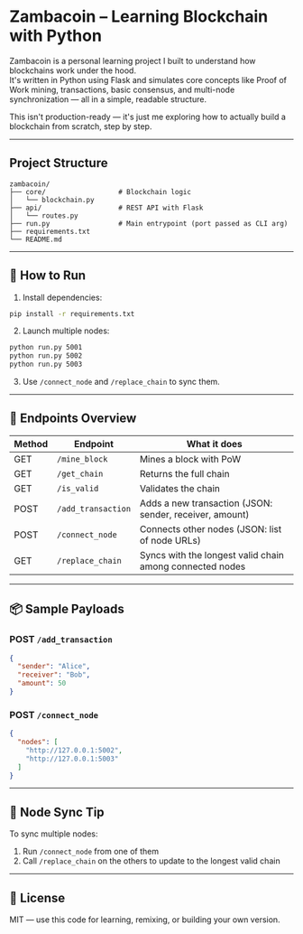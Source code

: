# Zambacoin – Learning Blockchain with Python

Zambacoin is a personal learning project I built to understand how blockchains work under the hood.  
It's written in Python using Flask and simulates core concepts like Proof of Work mining, transactions, basic consensus, and multi-node synchronization — all in a simple, readable structure.

This isn't production-ready — it's just me exploring how to actually build a blockchain from scratch, step by step.

---

## Project Structure

```
zambacoin/
├── core/                  # Blockchain logic
│   └── blockchain.py
├── api/                   # REST API with Flask
│   └── routes.py
├── run.py                 # Main entrypoint (port passed as CLI arg)
├── requirements.txt
└── README.md
```

---

## 🚀 How to Run

1. Install dependencies:
```bash
pip install -r requirements.txt
```

2. Launch multiple nodes:
```bash
python run.py 5001
python run.py 5002
python run.py 5003
```

3. Use `/connect_node` and `/replace_chain` to sync them.

---

## 📡 Endpoints Overview

| Method | Endpoint           | What it does                                               |
|--------|--------------------|-------------------------------------------------------------|
| GET    | `/mine_block`      | Mines a block with PoW                                     |
| GET    | `/get_chain`       | Returns the full chain                                     |
| GET    | `/is_valid`        | Validates the chain                                        |
| POST   | `/add_transaction` | Adds a new transaction (JSON: sender, receiver, amount)     |
| POST   | `/connect_node`    | Connects other nodes (JSON: list of node URLs)              |
| GET    | `/replace_chain`   | Syncs with the longest valid chain among connected nodes    |

---

## 📦 Sample Payloads

### POST `/add_transaction`

```json
{
  "sender": "Alice",
  "receiver": "Bob",
  "amount": 50
}
```

### POST `/connect_node`

```json
{
  "nodes": [
    "http://127.0.0.1:5002",
    "http://127.0.0.1:5003"
  ]
}
```

---

## 🔁 Node Sync Tip

To sync multiple nodes:
1. Run `/connect_node` from one of them
2. Call `/replace_chain` on the others to update to the longest valid chain

---

## 📄 License

MIT — use this code for learning, remixing, or building your own version.
